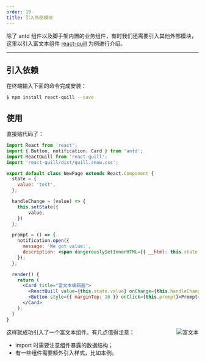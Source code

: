 ```yaml
---
order: 19
title: 引入外部模块
---
```


除了 antd 组件以及脚手架内置的业务组件，有时我们还需要引入其他外部模块，这里以引入富文本组件 [react-quill](https://www.npmjs.com/package/react-quill) 为例进行介绍。

---

## 引入依赖

在终端输入下面的命令完成安装：

```bash
$ npm install react-quill --save
```

## 使用

直接贴代码了：

```jsx
import React from 'react';
import { Button, notification, Card } from 'antd';
import ReactQuill from 'react-quill'; 
import 'react-quill/dist/quill.snow.css';

export default class NewPage extends React.Component {
  state = {
    value: 'test',
  };

  handleChange = (value) => {
  	this.setState({
  		value,
  	})
  };

  prompt = () => {
  	notification.open({
      message: 'We got value:',
      description: <span dangerouslySetInnerHTML={{ __html: this.state.value }}></span>,
    });
  };

  render() {
    return (
      <Card title="富文本编辑器">
        <ReactQuill value={this.state.value} onChange={this.handleChange} />
      	<Button style={{ marginTop: 16 }} onClick={this.prompt}>Prompt</Button>
      </Card>
    );
  }
}
```

<img class="preview-img" align="right" alt="富文本" src="hhttps://gw.alipayobjects.com/zos/rmsportal/rHQRmMxAbSOCsEFungwd.png">

这样就成功引入了一个富文本组件。有几点值得注意：

- import 时需要注意组件暴露的数据结构；
- 有一些组件需要额外引入样式，比如本例。


